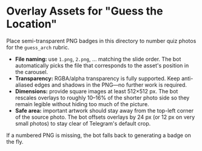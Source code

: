 # Overlay Assets for "Guess the Location"

Place semi-transparent PNG badges in this directory to number quiz photos for the `guess_arch` rubric.

- **File naming:** use `1.png`, `2.png`, … matching the slide order. The bot automatically picks the file that corresponds to the asset's position in the carousel.
- **Transparency:** RGBA/alpha transparency is fully supported. Keep anti-aliased edges and shadows in the PNG—no further work is required.
- **Dimensions:** provide square images at least 512×512 px. The bot rescales overlays to roughly 10–16% of the shorter photo side so they remain legible without hiding too much of the picture.
- **Safe area:** important artwork should stay away from the top-left corner of the source photo. The bot offsets overlays by 24 px (or 12 px on very small photos) to stay clear of Telegram's default crop.

If a numbered PNG is missing, the bot falls back to generating a badge on the fly.
